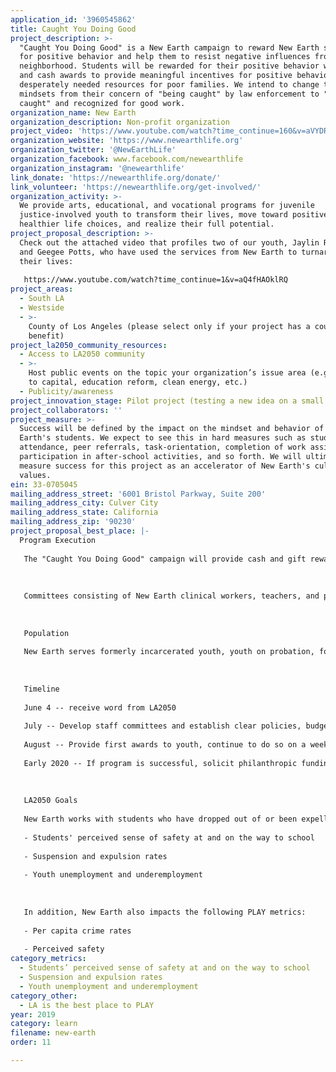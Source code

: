 ```yaml
---
application_id: '3960545862'
title: Caught You Doing Good
project_description: >-
  "Caught You Doing Good" is a New Earth campaign to reward New Earth students
  for positive behavior and help them to resist negative influences from their
  neighborhood. Students will be rewarded for their positive behavior with gifts
  and cash awards to provide meaningful incentives for positive behavior and
  desperately needed resources for poor families. We intend to change their
  mindsets from their concern of "being caught" by law enforcement to "being
  caught" and recognized for good work.
organization_name: New Earth
organization_description: Non-profit organization
project_video: 'https://www.youtube.com/watch?time_continue=160&v=aVYDRtqjIKg'
organization_website: 'https://www.newearthlife.org'
organization_twitter: '@NewEarthLife'
organization_facebook: www.facebook.com/newearthlife
organization_instagram: '@newearthlife'
link_donate: 'https://newearthlife.org/donate/'
link_volunteer: 'https://newearthlife.org/get-involved/'
organization_activity: >-
  We provide arts, educational, and vocational programs for juvenile
  justice-involved youth to transform their lives, move toward positive,
  healthier life choices, and realize their full potential.
project_proposal_description: >-
  Check out the attached video that profiles two of our youth, Jaylin Robinson
  and Geegee Potts, who have used the services from New Earth to turnaround
  their lives: 
   
   https://www.youtube.com/watch?time_continue=1&v=aQ4fHAOklRQ
project_areas:
  - South LA
  - Westside
  - >-
    County of Los Angeles (please select only if your project has a countywide
    benefit)
project_la2050_community_resources:
  - Access to LA2050 community
  - >-
    Host public events on the topic your organization’s issue area (e.g. access
    to capital, education reform, clean energy, etc.) 
  - Publicity/awareness
project_innovation_stage: Pilot project (testing a new idea on a small scale to prove feasibility)
project_collaborators: ''
project_measure: >-
  Success will be defined by the impact on the mindset and behavior of New
  Earth's students. We expect to see this in hard measures such as student
  attendance, peer referrals, task-orientation, completion of work assignments,
  participation in after-school activities, and so forth. We will ultimately
  measure success for this project as an accelerator of New Earth's culture and
  values.
ein: 33-0705045
mailing_address_street: '6001 Bristol Parkway, Suite 200'
mailing_address_city: Culver City
mailing_address_state: California
mailing_address_zip: '90230'
project_proposal_best_place: |-
  Program Execution 
   
   The "Caught You Doing Good" campaign will provide cash and gift rewards to New Earth youth for making good decisions in their lives. This will include activities such as working hard on their education, resisting gang-involvement, helping others, making meaningful progress towards a personal goal, and being a good person. We are trying to counter the continuous pressure our students face to engage in unhealthy behavior. 
   
   
   
   Committees consisting of New Earth clinical workers, teachers, and program staff will meet regularly to ensure that "Caught You Doing Good" awards are distributed fairly and foster a positive culture. There will be two committees: one for the New Earth Arts and Leadership Center (NEALC) and another for the Residential Career Training Center in Calabasas. 
   
   
   
   Population
   
   New Earth serves formerly incarcerated youth, youth on probation, foster youth, and other in-risk youth. This population is almost exclusively low-income (nearly all qualify for free or reduced-price lunch) and nearly all are African-American and Latino. They are at high risk for entering or (reentering) the juvenile justice system annually. To date, 54% have been African American, 43% are Latino, 2% are Asian and 1% are White. 65% are male and 35% are female. New Earth youth come from communities characterized by high concentrations of poverty, violence, and gang activity. System-involved youth have complex social-emotional, academic and mental health-related needs, which our programs help to address. Most New Earth students arrive with some high school credits from one or several high schools as well as credits from LACOE schools. However, despite this, their levels of literacy and numeracy can be quite low. 
   
   
   
   Timeline 
   
   June 4 -- receive word from LA2050 
   
   July -- Develop staff committees and establish clear policies, budget, tracking mechanism, and communications for this campaign
   
   August -- Provide first awards to youth, continue to do so on a weekly basis through end of school year in May 2020
   
   Early 2020 -- If program is successful, solicit philanthropic funding to continue the program after completion of LA2050 funds 
   
   
   
   LA2050 Goals
   
   New Earth works with students who have dropped out of or been expelled from the traditional school system. New Earth helps students earn a high school diploma by providing a non-traditional academic environment, wraparound services, and love to enable our students to achieve their goals. New Earth will help LA2050 make measurable progress in several goal areas: 
   
   - Students' perceived sense of safety at and on the way to school 
   
   - Suspension and expulsion rates 
   
   - Youth unemployment and underemployment 
   
   
   
   In addition, New Earth also impacts the following PLAY metrics: 
   
   - Per capita crime rates 
   
   - Perceived safety
category_metrics:
  - Students’ perceived sense of safety at and on the way to school
  - Suspension and expulsion rates
  - Youth unemployment and underemployment
category_other:
  - LA is the best place to PLAY
year: 2019
category: learn
filename: new-earth
order: 11

---
```

